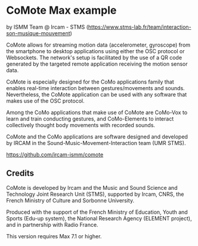 # CoMote Max example
by ISMM Team @ Ircam - STMS (https://www.stms-lab.fr/team/interaction-son-musique-mouvement)


CoMote allows for streaming motion data (accelerometer, gyroscope) from the smartphone to desktop applications using either the OSC protocol or Websockets. The network's setup is facilitated by the use of a QR code generated by the targeted remote application receiving the motion sensor data.
    
CoMote is especially designed for the CoMo applications family that enables real-time interaction between gestures/movements and sounds. Nevertheless, the CoMote application can be used with any software that makes use of the OSC protocol.

Among the CoMo applications that make use of CoMote are CoMo-Vox to learn and train conducting gestures, and CoMo-Elements to interact collectively thought body movements with recorded sounds.

CoMote and the CoMo applications are software designed and developed by IRCAM in the Sound-Music-Movement-Interaction team (UMR STMS).

https://github.com/ircam-ismm/comote

## Credits

CoMote is developed by Ircam and the Music and Sound Science and Technology Joint Research Unit (STMS), supported by Ircam, CNRS, the French Ministry of Culture and Sorbonne University.

Produced with the support of the French Ministry of Education, Youth and Sports (Edu-up system), the National Research Agency (ELEMENT project), and in partnership with Radio France.

This version requires Max 7.1 or higher.

